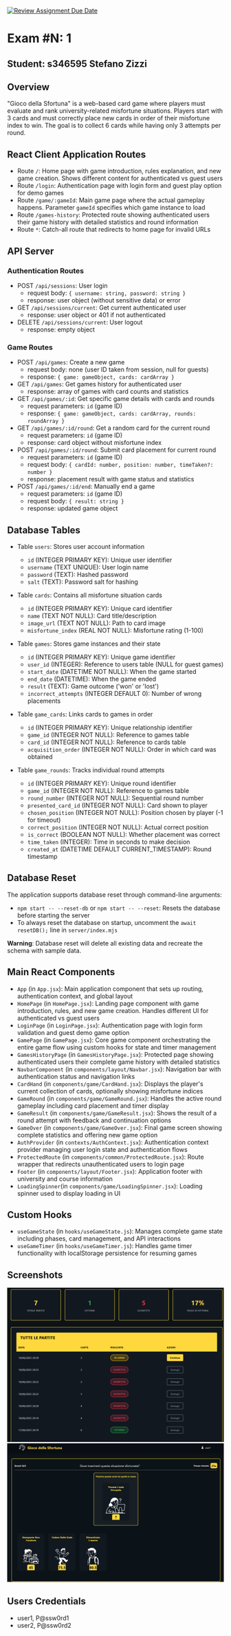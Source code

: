 [![Review Assignment Due Date](https://classroom.github.com/assets/deadline-readme-button-22041afd0340ce965d47ae6ef1cefeee28c7c493a6346c4f15d667ab976d596c.svg)](https://classroom.github.com/a/uNTgnFHD)
# Exam #N: 1
## Student: s346595 Stefano Zizzi

## Overview

"Gioco della Sfortuna" is a web-based card game where players must evaluate and rank university-related misfortune situations. Players start with 3 cards and must correctly place new cards in order of their misfortune index to win. The goal is to collect 6 cards while having only 3 attempts per round.

## React Client Application Routes

- Route `/`: Home page with game introduction, rules explanation, and new game creation. Shows different content for authenticated vs guest users
- Route `/login`: Authentication page with login form and guest play option for demo games
- Route `/game/:gameId`: Main game page where the actual gameplay happens. Parameter `gameId` specifies which game instance to load
- Route `/games-history`: Protected route showing authenticated users their game history with detailed statistics and round information
- Route `*`: Catch-all route that redirects to home page for invalid URLs

## API Server

### Authentication Routes
- POST `/api/sessions`: User login
  - request body: `{ username: string, password: string }`
  - response: user object (without sensitive data) or error
- GET `/api/sessions/current`: Get current authenticated user
  - response: user object or 401 if not authenticated
- DELETE `/api/sessions/current`: User logout
  - response: empty object

### Game Routes
- POST `/api/games`: Create a new game
  - request body: none (user ID taken from session, null for guests)
  - response: `{ game: gameObject, cards: cardArray }`
- GET `/api/games`: Get games history for authenticated user
  - response: array of games with card counts and statistics
- GET `/api/games/:id`: Get specific game details with cards and rounds
  - request parameters: `id` (game ID)
  - response: `{ game: gameObject, cards: cardArray, rounds: roundArray }`
- GET `/api/games/:id/round`: Get a random card for the current round
  - request parameters: `id` (game ID)
  - response: card object without misfortune index
- POST `/api/games/:id/round`: Submit card placement for current round
  - request parameters: `id` (game ID)
  - request body: `{ cardId: number, position: number, timeTaken?: number }`
  - response: placement result with game status and statistics
- POST `/api/games/:id/end`: Manually end a game
  - request parameters: `id` (game ID)
  - request body: `{ result: string }`
  - response: updated game object

## Database Tables

- Table `users`: Stores user account information
  - `id` (INTEGER PRIMARY KEY): Unique user identifier
  - `username` (TEXT UNIQUE): User login name
  - `password` (TEXT): Hashed password
  - `salt` (TEXT): Password salt for hashing

- Table `cards`: Contains all misfortune situation cards
  - `id` (INTEGER PRIMARY KEY): Unique card identifier
  - `name` (TEXT NOT NULL): Card title/description
  - `image_url` (TEXT NOT NULL): Path to card image
  - `misfortune_index` (REAL NOT NULL): Misfortune rating (1-100)

- Table `games`: Stores game instances and their state
  - `id` (INTEGER PRIMARY KEY): Unique game identifier
  - `user_id` (INTEGER): Reference to users table (NULL for guest games)
  - `start_date` (DATETIME NOT NULL): When the game started
  - `end_date` (DATETIME): When the game ended
  - `result` (TEXT): Game outcome ('won' or 'lost')
  - `incorrect_attempts` (INTEGER DEFAULT 0): Number of wrong placements

- Table `game_cards`: Links cards to games in order
  - `id` (INTEGER PRIMARY KEY): Unique relationship identifier
  - `game_id` (INTEGER NOT NULL): Reference to games table
  - `card_id` (INTEGER NOT NULL): Reference to cards table
  - `acquisition_order` (INTEGER NOT NULL): Order in which card was obtained

- Table `game_rounds`: Tracks individual round attempts
  - `id` (INTEGER PRIMARY KEY): Unique round identifier
  - `game_id` (INTEGER NOT NULL): Reference to games table
  - `round_number` (INTEGER NOT NULL): Sequential round number
  - `presented_card_id` (INTEGER NOT NULL): Card shown to player
  - `chosen_position` (INTEGER NOT NULL): Position chosen by player (-1 for timeout)
  - `correct_position` (INTEGER NOT NULL): Actual correct position
  - `is_correct` (BOOLEAN NOT NULL): Whether placement was correct
  - `time_taken` (INTEGER): Time in seconds to make decision
  - `created_at` (DATETIME DEFAULT CURRENT_TIMESTAMP): Round timestamp

## Database Reset

The application supports database reset through command-line arguments:

- `npm start -- --reset-db` or `npm start -- --reset`: Resets the database before starting the server
- To always reset the database on startup, uncomment the `await resetDB();` line in `server/index.mjs`

**Warning**: Database reset will delete all existing data and recreate the schema with sample data.

## Main React Components

- `App` (in `App.jsx`): Main application component that sets up routing, authentication context, and global layout
- `HomePage` (in `HomePage.jsx`): Landing page component with game introduction, rules, and new game creation. Handles different UI for authenticated vs guest users
- `LoginPage` (in `LoginPage.jsx`): Authentication page with login form validation and guest demo game option
- `GamePage` (in `GamePage.jsx`): Core game component orchestrating the entire game flow using custom hooks for state and timer management
- `GamesHistoryPage` (in `GamesHistoryPage.jsx`): Protected page showing authenticated users their complete game history with detailed statistics
- `NavbarComponent` (in `components/layout/Navbar.jsx`): Navigation bar with authentication status and navigation links
- `CardHand` (in `components/game/CardHand.jsx`): Displays the player's current collection of cards, optionally showing misfortune indices
- `GameRound` (in `components/game/GameRound.jsx`): Handles the active round gameplay including card placement and timer display
- `GameResult` (in `components/game/GameResult.jsx`): Shows the result of a round attempt with feedback and continuation options
- `GameOver` (in `components/game/GameOver.jsx`): Final game screen showing complete statistics and offering new game option
- `AuthProvider` (in `contexts/AuthContext.jsx`): Authentication context provider managing user login state and authentication flows
- `ProtectedRoute` (in `components/common/ProtectedRoute.jsx`): Route wrapper that redirects unauthenticated users to login page
- `Footer` (in `components/layout/Footer.jsx`): Application footer with university and course information
- `LoadingSpinner`(in `components/game/LoadingSpinner.jsx`): Loading spinner used to display loading in UI
## Custom Hooks

- `useGameState` (in `hooks/useGameState.js`): Manages complete game state including phases, card management, and API interactions
- `useGameTimer` (in `hooks/useGameTimer.js`): Handles game timer functionality with localStorage persistence for resuming games

## Screenshots

![Screenshot Partita](./img/game_history.png)
![Screenshot Storico](./img/game_page.png)

## Users Credentials

- user1, P@ssw0rd1
- user2, P@ssw0rd2
